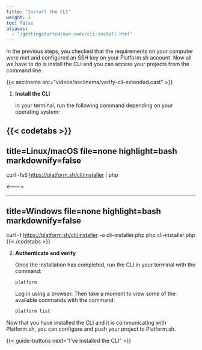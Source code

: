 ```yaml
---
title: "Install the CLI"
weight: 3
toc: false
aliases:
  - "/gettingstarted/own-code/cli-install.html"
---
```


In the previous steps, you checked that the requirements on your computer were met and configured an SSH key on your Platform.sh account. Now all we have to do is install the CLI and you can access your projects from the command line.

{{< asciinema src="videos/asciinema/verify-cli-extended.cast" >}}

1. **Install the CLI**

    In your terminal, run the following command depending on your operating system:

{{< codetabs >}}
---
title=Linux/macOS
file=none
highlight=bash
markdownify=false
---

curl -fsS https://platform.sh/cli/installer | php

<--->

---
title=Windows
file=none
highlight=bash
markdownify=false
---

curl -f https://platform.sh/cli/installer -o cli-installer.php
php cli-installer.php
{{< /codetabs >}}

2. **Authenticate and verify**

   Once the installation has completed, run the CLI in your terminal with the command:

   ```bash
   platform
   ```

   Log in using a browser. Then take a moment to view some of the available commands with the command:

   ```bash
   platform list
   ```

Now that you have installed the CLI and it is communicating with Platform.sh, you can configure and push your project to Platform.sh.

{{< guide-buttons next="I've installed the CLI" >}}
